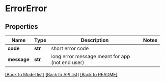 # ErrorError

## Properties
Name | Type | Description | Notes
------------ | ------------- | ------------- | -------------
**code** | **str** | short error code | 
**message** | **str** | long error message meant for app (not end user) | 

[[Back to Model list]](../README.md#documentation-for-models) [[Back to API list]](../README.md#documentation-for-api-endpoints) [[Back to README]](../README.md)


